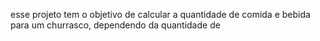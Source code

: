 esse projeto tem o objetivo de calcular a quantidade de comida e bebida para um churrasco, dependendo da quantidade de 